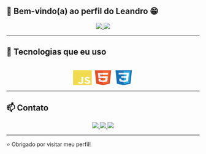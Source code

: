 ## 👋 Bem-vindo(a) ao perfil do Leandro 😁

<div align="center">

  <a href="https://github.com/lean123456">
    <img height="180em" src="https://github-readme-stats.vercel.app/api?username=lean123456&show_icons=true&theme=tokyonight&include_all_commits=true&count_private=true"/>
    <img height="180em" src="https://github-readme-stats.vercel.app/api/top-langs/?username=lean123456&layout=compact&langs_count=6&theme=tokyonight"/>
  </a>

</div>

---

## 🚀 Tecnologias que eu uso

<div align="center" style="display: inline_block"><br>

  <img align="center" alt="JavaScript" height="40" width="50" src="https://raw.githubusercontent.com/devicons/devicon/master/icons/javascript/javascript-plain.svg">
  <img align="center" alt="HTML5" height="40" width="50" src="https://raw.githubusercontent.com/devicons/devicon/master/icons/html5/html5-original.svg">
  <img align="center" alt="CSS3" height="40" width="50" src="https://raw.githubusercontent.com/devicons/devicon/master/icons/css3/css3-original.svg">
  <!-- Adicione outras tecnologias aqui -->
  
</div>

---

## 📫 Contato

<div align="center">

  <a href="https://discord.com/users/SEU_ID_AQUI" target="_blank">
    <img src="https://img.shields.io/badge/Discord-7289DA?style=for-the-badge&logo=discord&logoColor=white" target="_blank">
  </a>

  <a href="mailto:leandromartins5020@gmail.com" target="_blank">
    <img src="https://img.shields.io/badge/-Gmail-%23333?style=for-the-badge&logo=gmail&logoColor=white" target="_blank">
  </a>

  <a href="https://www.linkedin.com/in/SEU_LINKEDIN_AQUI/" target="_blank">
    <img src="https://img.shields.io/badge/-LinkedIn-%230077B5?style=for-the-badge&logo=linkedin&logoColor=white" target="_blank">
  </a>

</div>

---

⭐ Obrigado por visitar meu perfil!


